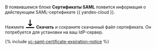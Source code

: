 В появившемся блоке **Сертификаты SAML** появится информация о действующем SAML-сертификате {{ yandex-cloud }}.

Нажмите ![ArrowDownToLine](../../_assets/console-icons/arrow-down-to-line.svg) **Скачать** и сохраните скачанный файл сертификата. Он потребуется для установки на ваш IdP-сервер.

{% include [yc-saml-certificate-expiration-notice](./yc-saml-certificate-expiration-notice.md) %}